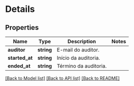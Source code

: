 # Details

## Properties
Name | Type | Description | Notes
------------ | ------------- | ------------- | -------------
**auditor** | **string** | E-mail do auditor. | 
**started_at** | **string** | Início da auditoria. | 
**ended_at** | **string** | Término da auditoria. | 

[[Back to Model list]](../../README.md#documentation-for-models) [[Back to API list]](../../README.md#documentation-for-api-endpoints) [[Back to README]](../../README.md)


